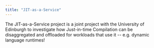 ```yaml
---
title: "JIT-as-a-Service"
---
```


The JIT-as-a-Service project is a joint project with the University of Edinburgh
to investigate how Just-in-time Compilation can be disaggregated and offloaded
for workloads that use it -- e.g. dynamic language runtimes!
